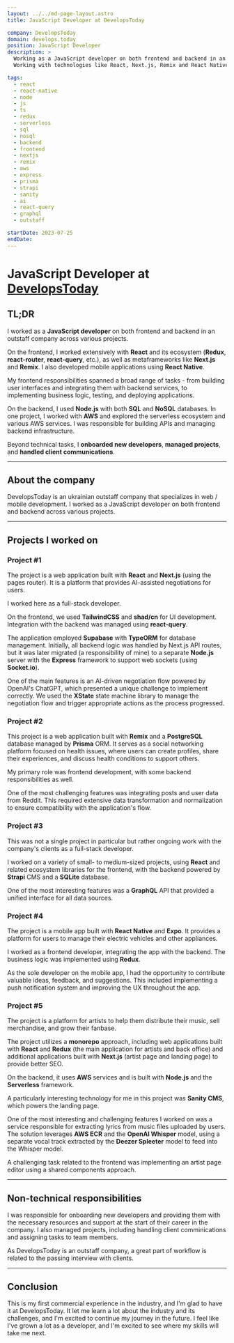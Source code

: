 ```yaml
---
layout: ../../md-page-layout.astro
title: JavaScript Developer at DevelopsToday

company: DevelopsToday
domain: develops.today
position: JavaScript Developer
description: >
  Working as a JavaScript developer on both frontend and backend in an outstaff company across various projects.
  Working with technologies like React, Next.js, Remix and React Native on frontend and Node.js, Express and AWS on backend.

tags:
  - react
  - react-native
  - node
  - js
  - ts
  - redux
  - serverless
  - sql
  - nosql
  - backend
  - frontend
  - nextjs
  - remix
  - aws
  - express
  - prisma
  - strapi
  - sanity
  - ai
  - react-query
  - graphql
  - outstaff

startDate: 2023-07-25
endDate:
---
```


# JavaScript Developer at [DevelopsToday](https://develops.today/)

## TL;DR

I worked as a **JavaScript developer** on both frontend and backend in an outstaff company across various projects.

On the frontend, I worked extensively with **React** and its ecosystem (**Redux**, **react-router**, **react-query**, etc.),
as well as metaframeworks like **Next.js** and **Remix**.
I also developed mobile applications using **React Native**.

My frontend responsibilities spanned a broad range of tasks - from building user interfaces and integrating them with backend services,
to implementing business logic, testing, and deploying applications.

On the backend, I used **Node.js** with both **SQL** and **NoSQL** databases. In one project,
I worked with **AWS** and explored the serverless ecosystem and various AWS services.
I was responsible for building APIs and managing backend infrastructure.

Beyond technical tasks, I **onboarded new developers**, **managed projects**, and **handled client communications**.

---

## About the company

DevelopsToday is an ukrainian outstaff company that specializes in web / mobile development.
I worked as a JavaScript developer on both frontend and backend across various projects.

---

## Projects I worked on

### Project #1

The project is a web application built with **React** and **Next.js** (using the pages router).
It is a platform that provides AI-assisted negotiations for users.

I worked here as a full-stack developer.

On the frontend, we used **TailwindCSS** and **shad/cn** for UI development.
Integration with the backend was managed using **react-query**.

The application employed **Supabase** with **TypeORM** for database management.
Initially, all backend logic was handled by Next.js API routes,
but it was later migrated (a responsibility of mine) to a separate **Node.js** server
with the **Express** framework to support web sockets (using **Socket.io**).

One of the main features is an AI-driven negotiation flow powered by OpenAI's ChatGPT,
which presented a unique challenge to implement correctly.
We used the **XState** state machine library to manage the negotiation flow
and trigger appropriate actions as the process progressed.

### Project #2

This project is a web application built with **Remix** and a **PostgreSQL** database managed by **Prisma** ORM.
It serves as a social networking platform focused on health issues, where users can create profiles, share their experiences,
and discuss health conditions to support others.

My primary role was frontend development, with some backend responsibilities as well.

One of the most challenging features was integrating posts and user data from Reddit.
This required extensive data transformation and normalization to ensure compatibility with the application's flow.

### Project #3

This was not a single project in particular but rather ongoing work with the company's clients as a full-stack developer.

I worked on a variety of small- to medium-sized projects, using **React** and related ecosystem libraries for the frontend,
with the backend powered by **Strapi** CMS and a **SQLite** database.

One of the most interesting features was a **GraphQL** API that provided a unified interface for all data sources.

### Project #4

The project is a mobile app built with **React Native** and **Expo**.
It provides a platform for users to manage their electric vehicles and other appliances.

I worked as a frontend developer, integrating the app with the backend. The business logic was implemented using **Redux**.

As the sole developer on the mobile app, I had the opportunity to contribute valuable ideas,
feedback, and suggestions. This included implementing a push notification system and improving the UX throughout the app.

### Project #5

The project is a platform for artists to help them distribute their music, sell merchandise, and grow their fanbase.

The project utilizes a **monorepo** approach,
including web applications built with **React** and **Redux** (the main application for artists and back office)
and additional applications built with **Next.js** (artist page and landing page) to provide better SEO.

On the backend, it uses **AWS** services and is built with **Node.js** and the **Serverless** framework.

A particularly interesting technology for me in this project was **Sanity CMS**, which powers the landing page.

One of the most interesting and challenging features I worked on was a service responsible for extracting lyrics from music files uploaded by users.
The solution leverages **AWS ECR** and the **OpenAI Whisper** model,
using a separate vocal track extracted by the **Deezer Spleeter** model to feed into the Whisper model.

A challenging task related to the frontend was implementing an artist page editor using a shared components approach.

---

## Non-technical responsibilities

I was responsible for onboarding new developers and providing them with the necessary resources and support at the start of their career in the company.
I also managed projects, including handling client comminications and assigning tasks to team members.

As DevelopsToday is an outstaff company, a great part of workflow is related to the passing interview with clients.

---

## Conclusion

This is my first commercial experience in the industry, and I'm glad to have it at DevelopsToday.
It let me learn a lot about the industry and its challenges, and I'm excited to continue my journey in the future.
I feel like I've grown a lot as a developer, and I'm excited to see where my skills will take me next.
